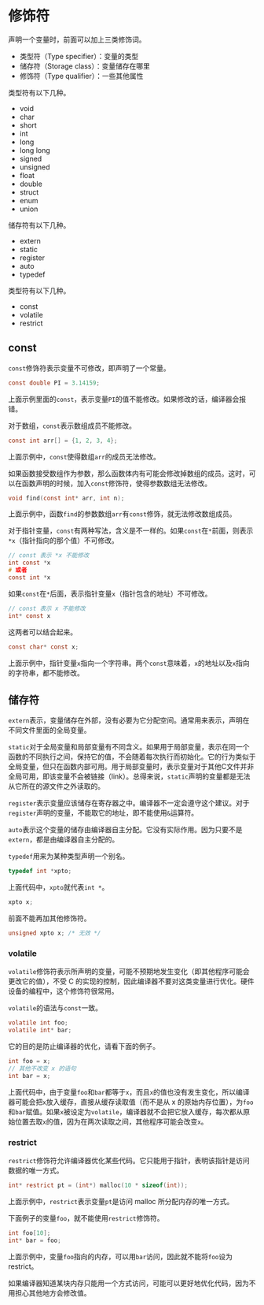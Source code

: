 # 修饰符

声明一个变量时，前面可以加上三类修饰词。

- 类型符（Type specifier）：变量的类型
- 储存符（Storage class）：变量储存在哪里
- 修饰符（Type qualifier）：一些其他属性

类型符有以下几种。

- void
- char
- short
- int
- long
- long long
- signed
- unsigned
- float
- double
- struct
- enum
- union

储存符有以下几种。

- extern
- static
- register
- auto
- typedef

类型符有以下几种。

- const
- volatile
- restrict

## const

`const`修饰符表示变量不可修改，即声明了一个常量。

```c
const double PI = 3.14159;
```

上面示例里面的`const`，表示变量`PI`的值不能修改。如果修改的话，编译器会报错。

对于数组，`const`表示数组成员不能修改。

```c
const int arr[] = {1, 2, 3, 4};
```

上面示例中，`const`使得数组`arr`的成员无法修改。

如果函数接受数组作为参数，那么函数体内有可能会修改掉数组的成员。这时，可以在函数声明的时候，加入`const`修饰符，使得参数数组无法修改。

```c
void find(const int* arr, int n);
```

上面示例中，函数`find`的参数数组`arr`有`const`修饰，就无法修改数组成员。

对于指针变量，`const`有两种写法，含义是不一样的。如果`const`在`*`前面，则表示`*x`（指针指向的那个值）不可修改。

```c
// const 表示 *x 不能修改
int const *x
# 或者
const int *x
```

如果`const`在`*`后面，表示指针变量`x`（指针包含的地址）不可修改。

```c
// const 表示 x 不能修改
int* const x
```

这两者可以结合起来。

```c
const char* const x;
```

上面示例中，指针变量`x`指向一个字符串。两个`const`意味着，`x`的地址以及`x`指向的字符串，都不能修改。

## 储存符

`extern`表示，变量储存在外部，没有必要为它分配空间。通常用来表示，声明在不同文件里面的全局变量。

`static`对于全局变量和局部变量有不同含义。如果用于局部变量，表示在同一个函数的不同执行之间，保持它的值，不会随着每次执行而初始化。它的行为类似于全局变量，但只在函数内部可用。用于局部变量时，表示变量对于其他C文件并非全局可用，即该变量不会被链接（link）。总得来说，`static`声明的变量都是无法从它所在的源文件之外读取的。

`register`表示变量应该储存在寄存器之中。编译器不一定会遵守这个建议。对于`register`声明的变量，不能取它的地址，即不能使用`&`运算符。

`auto`表示这个变量的储存由编译器自主分配。它没有实际作用。因为只要不是`extern`，都是由编译器自主分配的。

`typedef`用来为某种类型声明一个别名。

```c
typedef int *xpto;
```

上面代码中，`xpto`就代表`int *`。

```c
xpto x;
```

前面不能再加其他修饰符。

```c
unsigned xpto x; /* 无效 */
```

### volatile

`volatile`修饰符表示所声明的变量，可能不预期地发生变化（即其他程序可能会更改它的值），不受 C 的实现的控制，因此编译器不要对这类变量进行优化。硬件设备的编程中，这个修饰符很常用。

`volatile`的语法与`const`一致。

```c
volatile int foo;
volatile int* bar;
```

它的目的是防止编译器的优化，请看下面的例子。

```c
int foo = x;
// 其他不改变 x 的语句
int bar = x;
```

上面代码中，由于变量`foo`和`bar`都等于`x`，而且`x`的值也没有发生变化，所以编译器可能会把`x`放入缓存，直接从缓存读取值（而不是从 x 的原始内存位置），为`foo`和`bar`赋值。如果`x`被设定为`volatile`，编译器就不会把它放入缓存，每次都从原始位置去取`x`的值，因为在两次读取之间，其他程序可能会改变`x`。

### restrict

`restrict`修饰符允许编译器优化某些代码。它只能用于指针，表明该指针是访问数据的唯一方式。

```c
int* restrict pt = (int*) malloc(10 * sizeof(int));
```

上面示例中，`restrict`表示变量`pt`是访问 malloc 所分配内存的唯一方式。

下面例子的变量`foo`，就不能使用`restrict`修饰符。

```c
int foo[10];
int* bar = foo;
```

上面示例中，变量`foo`指向的内存，可以用`bar`访问，因此就不能将`foo`设为 restrict。

如果编译器知道某块内存只能用一个方式访问，可能可以更好地优化代码，因为不用担心其他地方会修改值。

